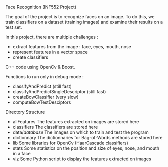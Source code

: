 Face Recognition (INF552 Project)

The goal of the project is to recognize faces on an image. To do this, we train classifiers on a dataset (training images) and examine their results on a test set.

In this project, there are multiple challenges : 

- extract features from the image : face, eyes, mouth, nose
- represent features in a vector space
- create classifiers



C++ code using OpenCv & Boost.

Functions to run only in debug mode :

- classifyAndPredict (still fast)
- classifyAndPredictSingleDescriptor (still fast)
- createBowClassifier (very slow)
- computeBowTestDesciptors


Directory Structure

- allFeatures
The features extracted on images are stored here
- classifiers
The classifiers are stored here
- data/*database*
The images on which to train and test the program
- dictionnary
The dictionnaries for Bag-of-Words methods are stored here
- lib
Some libraries for OpenCv (HaarCascade classifiers)
- stats
  Some statistics on the position and size of eyes, nose, and mouth in a face
- viz
  Some Python script to display the features extracted on images